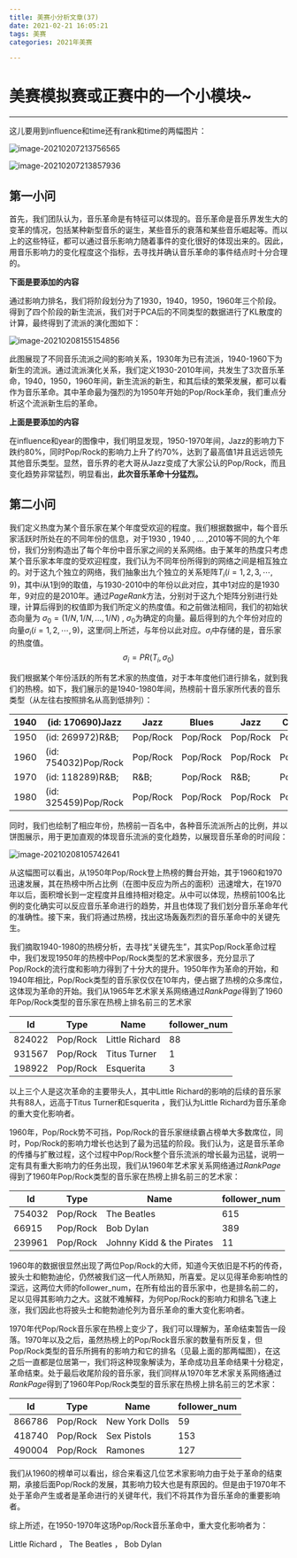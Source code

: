 ```yaml
---
title: 美赛小分析文章(37)
date: 2021-02-21 16:05:21
tags: 美赛
categories: 2021年美赛

---
```




# 美赛模拟赛或正赛中的一个小模块~

---



<!--more-->

这儿要用到influence和time还有rank和time的两幅图片：

![image-20210207213756565](https://i.loli.net/2021/02/07/zoW5xAtgKENbBO2.png)



![image-20210207213857936](https://i.loli.net/2021/02/07/ErhxSDfbLTB8Pk5.png)







## 第一小问

首先，我们团队认为，音乐革命是有特征可以体现的。音乐革命是音乐界发生大的变革的情况，包括某种新型音乐的诞生，某些音乐的衰落和某些音乐崛起等。而以上的这些特征，都可以通过音乐影响力随着事件的变化很好的体现出来的。因此，用音乐影响力的变化程度这个指标，去寻找并确认音乐革命的事件结点时十分合理的。



**下面是要添加的内容**

通过影响力排名，我们将阶段划分为了1930，1940，1950，1960年三个阶段。得到了四个阶段的新生流派，我们对于PCA后的不同类型的数据进行了KL散度的计算，最终得到了流派的演化图如下：

![image-20210208155154856](https://i.loli.net/2021/02/08/C71EQexI64vySZL.png)



此图展现了不同音乐流派之间的影响关系，1930年为已有流派，1940-1960下为新生的流派。通过流派演化关系，我们定义1930-2010年间，共发生了3次音乐革命，1940，1950，1960年间，新生流派的新生，和其后续的繁荣发展，都可以看作为音乐革命。其中革命最为强烈的为1950年开始的Pop/Rock革命，我们重点分析这个流派新生后的革命。

**上面是要添加的内容**





在influence和year的图像中，我们明显发现，1950-1970年间，Jazz的影响力下跌约80%，同时Pop/Rock的影响力上升了约70%，达到了最高值1并且远远领先其他音乐类型。显然，音乐界的老大哥从Jazz变成了大家公认的Pop/Rock，而且变化趋势非常猛烈，明显看出，**此次音乐革命十分猛烈。**







## 第二小问



我们定义热度为某个音乐家在某个年度受欢迎的程度。我们根据数据中，每个音乐家活跃时所处在的不同年份的信息，对于1930 , 1940 , ... ,2010等不同的九个年份，我们分别构造出了每个年份中音乐家之间的关系网络。由于某年的热度只考虑某个音乐家本年度的受欢迎程度，我们认为不同年份所得到的网络之间是相互独立的。对于这九个独立的网络，我们抽象出九个独立的关系矩阵$T_i(i=1,2,3,\cdots,9)$，其中$i$从1到9的取值，与1930-2010中的年份以此对应，其中1对应的是1930年，9对应的是2010年。通过$PageRank$方法，分别对于这九个矩阵分别进行处理，计算后得到的权值即为我们所定义的热度值。和之前做法相同，我们的初始状态向量为 $\sigma_0=(1/N,1/N,\dots,1/N)$ ,  $\sigma_0$为确定的向量。最后得到的九个年份对应的向量$\sigma_i(i=1,2,\cdots,9)$，这里$i$同上所述，与年份以此对应。$\sigma_i$中存储的是，音乐家的热度值。
$$
\sigma_i = PR(T_i,\sigma_{0})
$$


我们根据某个年份活跃的所有艺术家的热度值，对于本年度他们进行排名，就到我们的热榜。如下，我们展示的是1940-1980年间，热榜前十音乐家所代表的音乐类型（从左往右按照排名从高到低排列）：

| 1940 | (id: 170690)Jazz     | Jazz     | Blues    | Jazz     | Country  | Blues    | R&B;       | Jazz       | Jazz     | Country  |
| ---- | -------------------- | -------- | -------- | -------- | -------- | -------- | ---------- | ---------- | -------- | -------- |
| 1950 | (id: 269972)R&B;     | Pop/Rock | Pop/Rock | Pop/Rock | Pop/Rock | Vocal    | R&B;       | Pop/Rock   | Country  | R&B;     |
| 1960 | (id: 754032)Pop/Rock | Pop/Rock | Pop/Rock | Pop/Rock | Pop/Rock | R&B;     | Pop/Rock   | Pop/Rock   | Pop/Rock | Pop/Rock |
| 1970 | (id: 118289)R&B;     | R&B;     | Pop/Rock | R&B;     | Pop/Rock | Pop/Rock | Electronic | Pop/Rock   | Pop/Rock | Pop/Rock |
| 1980 | (id: 325459)Pop/Rock | Pop/Rock | Pop/Rock | Pop/Rock | Pop/Rock | Pop/Rock | Pop/Rock   | Electronic | Pop/Rock | Pop/Rock |

同时，我们也绘制了相应年份，热榜前一百名中，各种音乐流派所占的比例，并以饼图展示，用于更加直观的体现音乐流派的变化趋势，以展现音乐革命的时间段：

![image-20210208105742641](https://i.loli.net/2021/02/08/wXH64SvFiDrY1PT.png)



从这幅图可以看出，从1950年Pop/Rock登上热榜的舞台开始，其于1960和1970迅速发展，其在热榜中所占比例（在图中反应为所占的面积）迅速增大，在1970年以后，面积增长到一定程度并且维持相对稳定。从中可以体现，热榜前100名比例的变化确实可以反应音乐革命进行的趋势，并且也体现了我们划分音乐革命年代的准确性。接下来，我们将通过热榜，找出这场轰轰烈烈的音乐革命中的关键先生。





我们摘取1940-1980的热榜分析，去寻找“关键先生”，其实Pop/Rock革命过程中，我们发现1950年的热榜中Pop/Rock类型的艺术家很多，充分显示了Pop/Rock的流行度和影响力得到了十分大的提升。1950年作为革命的开始，和1940年相比，Pop/Rock类型的音乐家仅仅在10年内，便占据了热榜的众多席位，这体现为革命的开始。我们从1965年艺术家关系网络通过$RankPage$得到了1960年Pop/Rock类型的音乐家在热榜上排名前三的艺术家

| Id     | Type     | Name           | follower_num |
| ------ | -------- | -------------- | ------------ |
| 824022 | Pop/Rock | Little Richard | 88           |
| 931567 | Pop/Rock | Titus Turner   | 1            |
| 198922 | Pop/Rock | Esquerita      | 3            |

以上三个人是这次革命的主要带头人，其中Little Richard的影响的后续的音乐家共有88人，远高于Titus Turner和Esquerita ，我们认为Little Richard为音乐革命的重大变化影响者。





1960年，Pop/Rock势不可挡，Pop/Rock的音乐家继续霸占榜单大多数席位，同时，Pop/Rock的影响力增长也达到了最为迅猛的阶段。我们认为，这是音乐革命的传播与扩散过程，这个过程中Pop/Rock整个音乐流派的增长最为迅猛，说明一定有具有重大影响力的任务出现，我们从1960年艺术家关系网络通过$RankPage$得到了1960年Pop/Rock类型的音乐家在热榜上排名前三的艺术家：

| Id     | Type     | Name                      | follower_num |
| ------ | -------- | ------------------------- | ------------ |
| 754032 | Pop/Rock | The Beatles               | 615          |
| 66915  | Pop/Rock | Bob Dylan                 | 389          |
| 239961 | Pop/Rock | Johnny Kidd & the Pirates | 11           |

1960年的数据很显然出现了两位Pop/Rock的大师，知道今天依旧是不朽的传奇，披头士和鲍勃迪伦，仍然被我们这一代人所熟知，所喜爱。足以见得革命影响性的深远，这两位大师的follower_num，在所有给出的音乐家中，也是排名前二的，足以见得其影响力之大。这就不难解释，为何Pop/Rock的影响力和排名飞速上涨，我们因此也将披头士和鲍勃迪伦列为音乐革命的重大变化影响者。





1970年代Pop/Rock音乐家在热榜上变少了，我们可以理解为，革命结束暂告一段落。1970年以及之后，虽然热榜上的Pop/Rock音乐家的数量有所反复，但Pop/Rock类型的音乐所拥有的影响力和它的排名（见最上面的那两幅图），在这之后一直都是位居第一，我们将这种现象解读为，革命成功且革命结果十分稳定，革命结束。处于最后收尾阶段的音乐家，我们同样从1970年艺术家关系网络通过$RankPage$得到了1960年Pop/Rock类型的音乐家在热榜上排名前三的艺术家：

| Id     | Type     | Name           | follower_num |
| ------ | -------- | -------------- | ------------ |
| 866786 | Pop/Rock | New York Dolls | 59           |
| 418740 | Pop/Rock | Sex Pistols    | 153          |
| 490004 | Pop/Rock | Ramones        | 127          |

我们从1960的榜单可以看出，综合来看这几位艺术家影响力由于处于革命的结束期，承接后面Pop/Rock的发展，其影响力较大也是有原因的。但是由于1970年不处于革命产生或者是革命进行的关键年代，我们不将其作为音乐革命的重要影响者。



综上所述，在1950-1970年这场Pop/Rock音乐革命中，重大变化影响者为：

Little Richard ， The Beatles ， Bob Dylan




